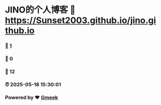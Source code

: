 # JINO的个人博客 :link: https://Sunset2003.github.io/jino.github.io 
### :page_facing_up: [1](https://Sunset2003.github.io/jino.github.io/tag.html) 
### :speech_balloon: 0 
### :hibiscus: 12 
### :alarm_clock: 2025-05-18 15:30:01 
### Powered by :heart: [Gmeek](https://github.com/Meekdai/Gmeek)
